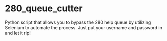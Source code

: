 # 280_queue_cutter
Python script that allows you to bypass the 280 help queue by utilizing Selenium to automate the process. Just put your username and password in and let it rip!
